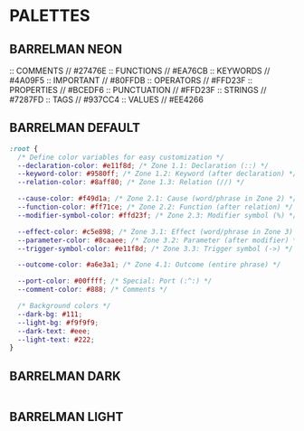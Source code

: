 # PALETTES

## BARRELMAN NEON

:: COMMENTS // #27476E
:: FUNCTIONS // #EA76CB
:: KEYWORDS // #4A09F5
:: IMPORTANT // #80FFDB
:: OPERATORS // #FFD23F
:: PROPERTIES // #BCEDF6
:: PUNCTUATION // #FFD23F
:: STRINGS // #7287FD
:: TAGS // #937CC4
:: VALUES // #EE4266

## BARRELMAN DEFAULT

```css
:root {
  /* Define color variables for easy customization */
  --declaration-color: #e11f8d; /* Zone 1.1: Declaration (::) */
  --keyword-color: #9580ff; /* Zone 1.2: Keyword (after declaration) */
  --relation-color: #8aff80; /* Zone 1.3: Relation (//) */

  --cause-color: #f49d1a; /* Zone 2.1: Cause (word/phrase in Zone 2) */
  --function-color: #ff71ce; /* Zone 2.2: Function (after relation) */
  --modifier-symbol-color: #ffd23f; /* Zone 2.3: Modifier symbol (%) */

  --effect-color: #c5e898; /* Zone 3.1: Effect (word/phrase in Zone 3) */
  --parameter-color: #8caaee; /* Zone 3.2: Parameter (after modifier) */
  --trigger-symbol-color: #e11f8d; /* Zone 3.3: Trigger symbol (->) */

  --outcome-color: #a6e3a1; /* Zone 4.1: Outcome (entire phrase) */

  --port-color: #00ffff; /* Special: Port (:^:) */
  --comment-color: #888; /* Comments */

  /* Background colors */
  --dark-bg: #111;
  --light-bg: #f9f9f9;
  --dark-text: #eee;
  --light-text: #222;
}
```

## BARRELMAN DARK

```css

```

## BARRELMAN LIGHT

```css

```
